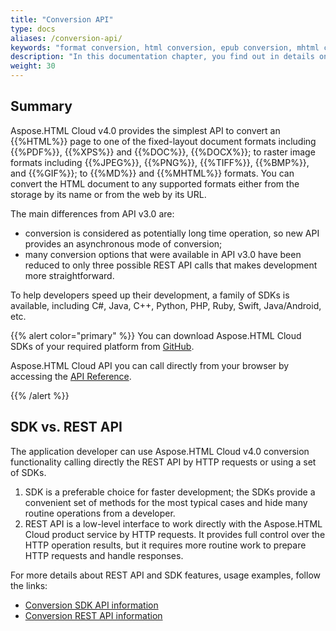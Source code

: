 ```yaml
---
title: "Conversion API"
type: docs
aliases: /conversion-api/
keywords: "format conversion, html conversion, epub conversion, mhtml conversion, REST API, conversion SDK, convert html to pdf, convert html to xps, convert html to doc, convert html to jpeg, convert html to png, convert html to tiff, Python, PHP, Perl, Android, Swift, C#, Java, Node.js"
description: "In this documentation chapter, you find out in details on how to convert an HTML file to the most popular formats calling directly the REST API by HTTP requests or using a set of SDKs. SDKs are wrappers upon REST API to help developers speed up their development. SDKs are available in PHP, Perl, Android, Swift, C#, Java and more."
weight: 30
---
```


## **Summary**

Aspose.HTML Cloud v4.0 provides the simplest API to convert an {{%HTML%}} page to one of the fixed-layout document formats including  {{%PDF%}}, {{%XPS%}} and {{%DOC%}}, {{%DOCX%}}; to raster image formats including {{%JPEG%}}, {{%PNG%}}, {{%TIFF%}},  {{%BMP%}}, and  {{%GIF%}};  to {{%MD%}} and {{%MHTML%}} formats. You can convert the HTML document to any supported formats either from the storage by its name or from the web by its URL.

The main differences from API v3.0 are:

- conversion is considered as potentially long time operation, so new API provides an asynchronous mode of conversion;
- many conversion options that were available in API v3.0 have been reduced to only three possible REST API calls that makes development more straightforward.

To help developers speed up their development, a family of SDKs is available, including C#, Java, C++, Python, PHP, Ruby, Swift, Java/Android, etc.

{{% alert color="primary" %}} 
You can download Aspose.HTML Cloud SDKs of your required platform from [GitHub](https://github.com/aspose-html-cloud/). 

Aspose.HTML Cloud API you can call directly from your browser by accessing the [API Reference](https://apireference.aspose.cloud/html/).

{{% /alert %}} 


## **SDK vs. REST API**

The application developer can use Aspose.HTML Cloud v4.0 conversion functionality calling directly the REST API by HTTP requests or using a set of SDKs.

1. SDK is a preferable choice for faster development; the SDKs provide a convenient set of methods for the most typical cases and hide many routine operations from a developer.
2. REST API is a low-level interface to work directly with the Aspose.HTML Cloud product service by HTTP requests. It provides full control over the HTTP operation results, but it requires more routine work to prepare HTTP requests and handle responses. 

For more details about REST API and SDK features, usage examples, follow the links:

- [Conversion SDK API information](/html/conversion-api/conversion-sdk-api/)
- [Conversion REST API information](/html/conversion-api/conversion-rest-api/)



